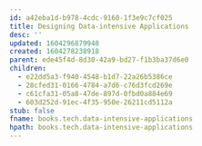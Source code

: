 ```yaml
---
id: a42eba1d-b978-4cdc-9160-1f3e9c7cf025
title: Designing Data-intensive Applications
desc: ''
updated: 1604296879948
created: 1604278238918
parent: ede45f4d-8d30-42a9-bd27-f1b3ba37d6e0
children:
  - e22dd5a3-f940-4548-b1d7-22a26b5386ce
  - 28cfed31-0166-4784-a7d6-c76d3fcd269e
  - c61cfa31-05a8-47de-897d-0fbd0a884e69
  - 603d252d-91ec-4f35-950e-26211cd5112a
stub: false
fname: books.tech.data-intensive-applications
hpath: books.tech.data-intensive-applications
---
```



